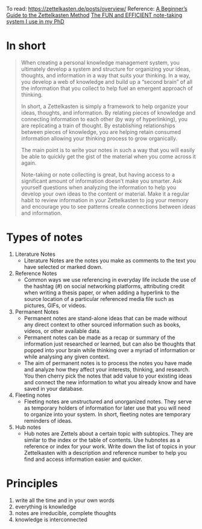 To read:
https://zettelkasten.de/posts/overview/
Reference:
[A Beginner’s Guide to the Zettelkasten Method](https://zenkit.com/en/blog/a-beginners-guide-to-the-zettelkasten-method/)
[The FUN and EFFICIENT note-taking system I use in my PhD](https://www.youtube.com/watch?v=L9SLlxaEEXY)

# In short
>  When creating a personal knowledge management system, you ultimately develop a system and structure for organizing your ideas, thoughts, and information in a way that suits your thinking. In a way, you develop a web of knowledge and build up a “second brain” of all the information that you collect to help fuel an emergent approach of thinking.
>  
>  In short, a Zettelkasten is simply a framework to help organize your ideas, thoughts, and information. By relating pieces of knowledge and connecting information to each other (by way of hyperlinking), you are replicating a train of thought. By establishing relationships between pieces of knowledge, you are helping retain consumed information allowing your thinking process to grow organically.
>  
>  The main point is to write your notes in such a way that you will easily be able to quickly get the gist of the material when you come across it again.
>  
>  Note-taking or note collecting is great, but having access to a significant amount of information doesn’t make you smarter. Ask yourself questions when analyzing the information to help you develop your own ideas to the content or material. Make it a regular habit to review information in your Zettelkasten to jog your memory and encourage you to see patterns create connections between ideas and information.

# Types of notes
1. Literature Notes
	- Literature Notes are the notes you make as comments to the text you have selected or marked down.
2. Reference Notes
	- Common ways we use referencing in everyday life include the use of the hashtag (#) on social networking platforms, attributing credit when writing a thesis paper, or when adding a hyperlink to the source location of a particular referenced media file such as pictures, GIFs, or videos.
3. Permanent Notes
	- Permanent notes are stand-alone ideas that can be made without any direct context to other sourced information such as books, videos, or other available data.  
	- Permanent notes can be made as a recap or summary of the information just researched or learned, but can also be thoughts that popped into your brain while thinking over a myriad of information or while analysing any given context.
	- The aim of permanent notes is to process the notes you have made and analyze how they affect your interests, thinking, and research. You then cherry pick the notes that add value to your existing ideas and connect the new information to what you already know and have saved in your database.
4. Fleeting notes
	- Fleeting notes are unstructured and unorganized notes. They serve as temporary holders of information for later use that you will need to organize into your system. In short, fleeting notes are temporary reminders of ideas.
5. Hub notes
	- Hub notes are Zettels about a certain topic with subtopics. They are similar to the index or the table of contents. Use hubnotes as a reference or index for your work. Write down the list of topics in your Zettelkasten with a description and reference number to help you find and access information easier and quicker.

# Principles
1. write all the time and in your own words
2. everything is knowledge
3. notes are irreducible, complete thoughts
4. knowledge is interconnected